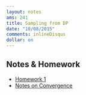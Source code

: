 ```yaml
---
layout: notes
ams: 241
title: Sampling from DP
date: "10/08/2015"
comments: inlineDisqus
dollar: on
---
```


## Notes & Homework
- [Homework 1](/assets/ams241/hw/hw1.pdf)
- [Notes on Convergence](/assets/ams241/supplements/convergence.pdf)

